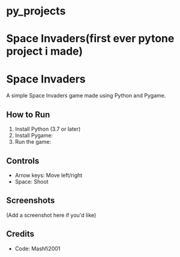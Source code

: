 # py_projects
# Space Invaders(first ever pytone project i made)
# Space Invaders

A simple Space Invaders game made using Python and Pygame.

## How to Run

1. Install Python (3.7 or later)
2. Install Pygame:
3. Run the game:

## Controls

- Arrow keys: Move left/right
- Space: Shoot

## Screenshots

(Add a screenshot here if you'd like)

## Credits

- Code: Mashfi2001

